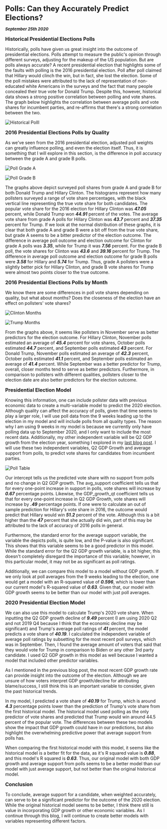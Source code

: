 **<font size="5"> Polls: Can they Accurately Predict Elections? </font>**

_**<font size="2"> September 25th 2020 </font>**_



**<font size="3"> Historical Presidential Elections Polls </font>**



Historically, polls have given us great insight into the outcome of presidential elections. Polls attempt to measure the public's opinion through different surveys, adjusting for the makeup of the US population. But are polls always accurate? A recent presidential election that highlights some of the faults with polling is the 2016 presidential election. Poll after poll claimed that Hillary would clinch the win, but in fact, she lost the election. Some of the poll mistakes were attributed to the lack of representation of non-educated white Americans in the surveys and the fact that many people concealed their true vote for Donald Trump. Despite this, however, historical data shows a strong positive correlation between polling and vote shares. The graph below highlights the correlation between average polls and vote shares for incumbent parties, and re-affirms that there's a strong correlation between the two.





![Historical Polll](historical_poll.png)



**<font size="3"> 2016 Presidential Elections Polls by Quality </font>**



As we've seen from the 2016 presidential election, adjusted poll weights can greatly influence polling, and even the election itself. Thus, it is something that I will explore in this section, is the difference in poll accuracy between the grade A and grade B polls. 



![Poll Grade A](poll_gradeA.png)


![Poll Grade B](poll_gradeB.png)




The graphs above depict surveyed poll shares from grade A and grade B for both Donald Trump and Hillary Clinton. The histograms represent how many pollsters surveyed a range of vote share percentages, with the black vertical line representing the true vote share for both candidates. 
The popular vote share for the 2016 election for Hillary Clinton was __*47.05*__ percent, while Donald Trump won __*44.91*__ percent of the votes. The average vote share from grade A polls for Hillary Clinton was __*43.7*__ percent and __*37.35*__ percent for Trump. If we look at the normal distribution of these graphs, it is clear that both grade A and grade B were a bit off from the true vote share, but grade A seems to be a bitter predictor of the election outcome. The difference in average poll outcome and election outcome for Clinton for grade A polls was __*3.35*__, while for Trump it was __*7.56*__ percent. For the grade B poll, the vote shares for Clinton was __*43.6*__ and __*39.16*__ percent for Trump. The difference in average poll outcome and election outcome for grade B polls were __*3.58*__ for Hillary and __*5.74*__ for Trump. Thus, grade A pollsters were a slightly better pick for Hillary Clinton, and grade B vote shares for Trump were almost two points closer to the true outcome. 



**<font size="3"> 2016 Presidential Elections Polls by Month </font>**



We know there are some differences in poll vote shares depending on quality, but what about months? Does the closeness of the election have an effect on pollsters' vote shares? 


![Clinton Months](clinton_months_poll.png)


![Trump Months](trump_months_poll.png)




From the graphs above, it seems like pollsters in November serve as better predictors for the election outcome. For Hillary Clinton, November polls estimated an average of __*45.4*__ percent for vote shares, October polls estimated __*44.7*__ percent, and September polls estimated __*43*__ percent. For Donald Trump, November polls estimated an average of __*42.3*__ percent, October polls estimated __*41.1*__ percent, and September polls estimated an average of __*41.4*__ percent. While September was a better predictor for Trump, overall, closer months tend to serve as better predictors. Furthermore, in comparison to pollsters with different qualities, pollsters closer to the election date are also better predictors for the election outcome.




**<font size="3"> Presidential Election Model </font>**


Knowing this information, one can include pollster data with previous economic data to create a multi-variable model to predict the 2020 election. Although quality can affect the accuracy of polls, given that time seems to play a larger role, I will use poll data from the 9 weeks leading up to the election in my model and will include polls from all quality types. The reason why I am using 9 weeks in my model is because we currently only have polling data up to September 2020, and I only want to include the most recent data. Additionally, my other independent variable will be Q2 GDP growth from the election year, something I explored in my [last blog post](https://fyohannes.github.io/Data_Elections/Economy.html). I will use these two independent variables, Q2 GDP Growth and average support from polls, to predict vote shares for candidates from incumbent parties. 



![Poll Table](Poll_Table1.png)



Our intercept tells us the predicted vote share with no support from polls and no change in Q2 GDP growth. The avg_support coefficient tells us that for every one-point increase in support in polls, vote shares will increase by __*0.67*__ percentage points. Likewise, the GDP_growth_qt coefficient tells us that for every one-point increase in Q2 GDP Growth, vote shares will increase by __*.49*__ percentage points. If one were to calculate an out of sample prediction for Hillary's vote share in 2016, the outcome would predict that Hillary would win __*51.2*__ percent of the vote. Although this is a bit higher than the __*47*__ percent that she actually did win, part of this may be attributed to the lack of accuracy of 2016 polls in general. 

Furthermore, the standard error for the average support variable, the variable the depicts polls, is quite low, and the P-value is also significant. This shows that this variable seems to be a good predictor in this model. While the standard error for the Q2 GDP growth variable, is a bit higher, this doesn't completely disregard the importance of this variable; however, in this particular model, it may not be as significant as poll ratings.

Additionally, we can compare this model to a model without GDP growth. If we only look at poll averages from the 9 weeks leading to the election, one would get a model with an R-squared value of __*0.596*__, which is lower than our current model's R-squared value of __*0.63*__. Given that, our model with GDP growth seems to be better than our model with just poll averages. 



**<font size="3"> 2020 Presidential Election Model </font>**



We can also use this model to calculate Trump's 2020 vote share. When inputting the Q2 GDP growth decline of __*9.49*__ percent (I am using 2020 Q2 and not 2019 Q4 because I think that the economic decline may be significant) and Trump's average poll ratings of __*41*__ percent, the model predicts a vote share of __*40.19*__. I calculated the independent variable of average poll ratings by subsetting for the most recent poll surveys, which was in September. Then, I found the average amount of voters that said that they would vote for Trump in comparison to Biden or any other 3rd party candidate. I used Q2 GDP growth in this model as well because I wanted a model that included other predictor variables. 

As I mentioned in the previous blog post, the most recent GDP growth rate can provide insight into the outcome of the election. Although we are unsure of how voters interpret GDP growth/decline for attributing blame/success, I still think this is an important variable to consider, given the past historical trends.

In my model, I predicted a vote share of __*40.19*__ for Trump, which is around __*4.3*__ percentage points lower than the prediction of Trump's vote share from the first historical model. The historical model used polling as the only predictor of vote shares and predicted that Trump would win around 44.5 percent of the popular vote. The differences between these two models show the impact that GDP growth could have in our predictions, but also highlight the overwhelming predictive power that average support from polls has.

When comparing the first historical model with this model, it seems like the historical model is a better fit for the data, as it's R squared value is __*0.88*__, and this model's R squared is __*0.63*__. Thus, our original model with both GDP growth and average support from polls seems to be a better model than our model with just average support, but not better than the original historical model.


**<font size="3"> Conclusion </font>**


To conclude, average support for a candidate, when weighted accurately, can serve to be a significant predictor for the outcome of the 2020 election. 
While the original historical model seems to be better, I think there still is value in incorporating GDP growth or other economic variables. As I continue through this blog, I will continue to create better models with variables representing different factors.





